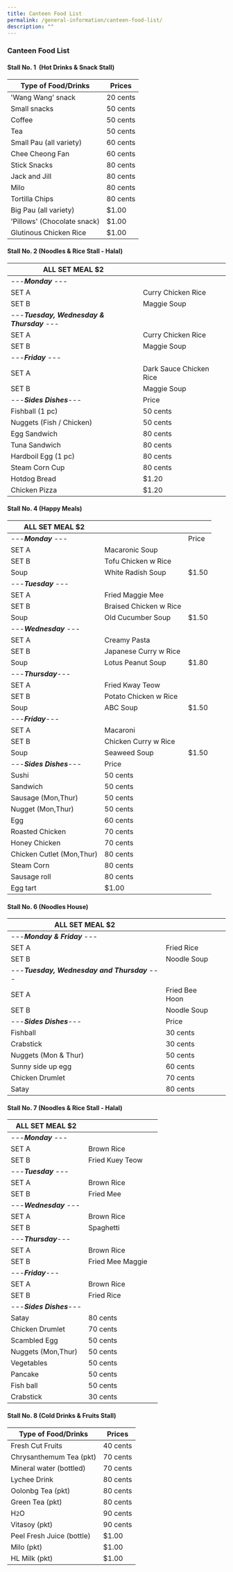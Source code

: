 ```yaml
---
title: Canteen Food List
permalink: /general-information/canteen-food-list/
description: ""
---
```

### Canteen Food List

#### Stall No. 1&nbsp;&nbsp;(Hot Drinks &amp; Snack Stall)

| Type of Food/Drinks | Prices |
|---|---|
| 'Wang Wang' snack |  20 cents  |
| Small snacks | 50 cents |
| Coffee | 50 cents |
| Tea | 50 cents |
| Small Pau (all variety) | 60 cents|
| Chee Cheong Fan     | 60 cents |
| Stick Snacks| 80 cents |
| Jack and Jill | 80 cents |
| Milo | 80 cents |
| Tortilla Chips | 80 cents |
| Big Pau (all variety) | $1.00 |
| 'Pillows' (Chocolate snack) | $1.00 |
| Glutinous Chicken Rice | $1.00 |

#### Stall No. 2 (Noodles &amp; Rice Stall - Halal)

| ALL SET MEAL $2 |  |  |
| - | - |- |
| ---***Monday*** ---   |  |  |
| SET A |Curry Chicken Rice |  |
| SET B |Maggie Soup |  |
| ---***Tuesday, Wednesday & Thursday*** ---    |  |  |
| SET A |Curry Chicken Rice |  |
| SET B |Maggie Soup |  |
| ---***Friday*** ---   |  |  |
| SET A |Dark Sauce Chicken Rice |  |
| SET B |Maggie Soup |  |
| ---***Sides Dishes***---    | Price |  |
| Fishball (1 pc)| 50 cents |
| Nuggets (Fish / Chicken) | 50 cents |
| Egg Sandwich |80 cents |
| Tuna Sandwich|80 cents |
| Hardboil Egg (1 pc)| 80 cents |
| Steam Corn Cup |80 cents |
| Hotdog Bread |$1.20   |
| Chicken Pizza |$1.20|

#### Stall No. 4 (Happy Meals)

| ALL SET MEAL $2 |  |  |
| - | - |- |
| ---***Monday*** ---   |  | Price |
| SET A | Macaronic Soup |  |
| SET B |Tofu Chicken w Rice |  |
| Soup |White Radish Soup | $1.50 |
| ---***Tuesday*** ---    |  |  |
| SET A |Fried Maggie Mee |  |
| SET B |Braised Chicken w Rice |  |
| Soup |Old Cucumber Soup | $1.50 |
|---***Wednesday*** ---   |  |  |
| SET A | Creamy Pasta |  |
| SET B |Japanese Curry w Rice |  |
| Soup |Lotus Peanut Soup | $1.80 |
| ---***Thursday***---     |  |  |
| SET A |Fried Kway Teow |  |
| SET B |Potato Chicken w Rice |  |
| Soup |ABC Soup | $1.50 |
| ---***Friday***---     |  |  |
| SET A |Macaroni |  |
| SET B |Chicken Curry w Rice |  |
| Soup |Seaweed Soup | $1.50 |
| ---***Sides Dishes***---    | Price |  |
| Sushi| 50 cents |
| Sandwich | 50 cents |
| Sausage (Mon,Thur) |50 cents |
| Nugget (Mon,Thur)|50 cents |
| Egg| 60 cents |
|Roasted Chicken |70 cents |
| Honey Chicken |70 cents   |
| Chicken Cutlet (Mon,Thur) | 80 cents|
| Steam Corn | 80 cents |
|Sausage roll| 80 cents |
| Egg tart | $1.00 |

#### Stall No. 6 (Noodles House)

| ALL SET MEAL $2 |  |  |
| - | - |- |
| ---***Monday & Friday*** ---   |  |  |
| SET A |Fried Rice |  |
| SET B |Noodle Soup |  |
| ---***Tuesday, Wednesday and Thursday*** ---    |  |  |
| SET A |Fried Bee Hoon |  |
| SET B |Noodle Soup |  |
| ---***Sides Dishes***---    | Price |  |
| Fishball| 30 cents |
| Crabstick | 30 cents |
| Nuggets (Mon & Thur) |50 cents |
| Sunny side up egg|60 cents |
| Chicken Drumlet| 70 cents |
| Satay |80 cents |

#### Stall No. 7 (Noodles &amp; Rice Stall - Halal)

| ALL SET MEAL $2 |  |  |
| - | - |- |
| ---***Monday*** ---   |  |  |
| SET A | Brown Rice |  |
| SET B |Fried Kuey Teow |  |
| ---***Tuesday*** ---    |  |  |
| SET A |Brown Rice |  |
| SET B |Fried Mee |  |
|---***Wednesday*** ---   |  |  |
| SET A |Brown Rice |  |
| SET B |Spaghetti |  |
| ---***Thursday***---     |  |  |
| SET A |Brown Rice |  |
| SET B |Fried Mee Maggie |  |
| ---***Friday***---     |  |  |
| SET A |Brown Rice |  |
| SET B |Fried Rice|  |
| ---***Sides Dishes***---    |  |  |
| Satay| 80 cents |
| Chicken Drumlet | 70 cents |
| Scambled Egg |50 cents |
| Nuggets (Mon,Thur)| 50 cents  |
|Vegetables | 50 cents |
|Pancake  | 50 cents |
|Fish ball| 50 cents |
|Crabstick| 30 cents |

#### Stall No. 8 (Cold Drinks &amp; Fruits Stall)

| Type of Food/Drinks | Prices |
|---|---|
| Fresh Cut Fruits | 40 cents |
| Chrysanthemum Tea (pkt) | 70 cents |
| Mineral water (bottled) | 70 cents |
| Lychee Drink | 80 cents |
| Oolonbg Tea (pkt)| 80 cents |
| Green Tea (pkt) | 80 cents |
| H`2`O| 90 cents |
| Vitasoy (pkt) | 90 cents |
|Peel Fresh Juice (bottle) | $1.00 |
|Milo (pkt) | $1.00 |
|HL Milk (pkt) | $1.00 |